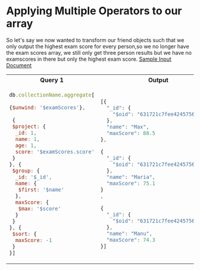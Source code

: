 # Applying Multiple Operators to our array
So let's say we now wanted to transform our friend objects such that we only output the highest exam score
for every person,so we no longer have the exam scores array, we still only get three person results but we have no examscores in there but only the highest exam score.
[Sample Input Document](SampleInputDocumentTable.md)

<table>
<tr>
<th>Query 1</th>
<th> Output  </th>
</tr>

<tr> 
<td>

```js
db.collectionName.aggregate[
    
{$unwind: '$examScores'}, 
 
 {
 $project: {
  _id: 1,
  name: 1,
  age: 1,
  score: '$examScores.score'
 }
}, {
 $group: {
  _id: '$_id',
  name: {
   $first: '$name'
  },
  maxScore: {
   $max: '$score'
  }
 }
}, {
 $sort: {
  maxScore: -1
 }
}]

```
</td>

<td>

```js
[{
  "_id": {
    "$oid": "631721c7fee4245756dba72b"
  },
  "name": "Max",
  "maxScore": 88.5
},

{
  "_id": {
    "$oid": "631721c7fee4245756dba72d"
  },
  "name": "Maria",
  "maxScore": 75.1
}
,

{
  "_id": {
    "$oid": "631721c7fee4245756dba72c"
  },
  "name": "Manu",
  "maxScore": 74.3
}]

```
</td>

</tr>
</table>
